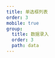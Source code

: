 ```yaml
---
title: 单选框列表
order: 3
mobile: true
group:
  title: 数据录入
  order: 3
  path: data
---
```


<code src="../demo/RadioGroup.jsx"></code>
<API src="../src/RadioGroup.tsx"></API>
